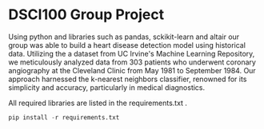 # DSCI100 Group Project

Using python and libraries such as pandas, sckikit-learn and altair our group was able to build a heart disease detection model using historical data. Utilizing the a dataset from UC Irvine's Machine Learning Repository, we meticulously analyzed data from 303 patients who underwent coronary angiography at the Cleveland Clinic from May 1981 to September 1984. Our approach harnessed the k-nearest neighbors classifier, renowned for its simplicity and accuracy, particularly in medical diagnostics. 

All required libraries are listed in the requirements.txt .

```python
pip install -r requirements.txt
```
